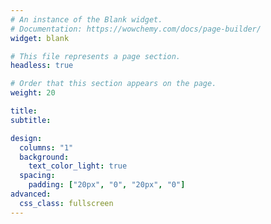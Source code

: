 ```yaml
---
# An instance of the Blank widget.
# Documentation: https://wowchemy.com/docs/page-builder/
widget: blank

# This file represents a page section.
headless: true

# Order that this section appears on the page.
weight: 20

title:
subtitle:

design:
  columns: "1"
  background:
    text_color_light: true
  spacing:
    padding: ["20px", "0", "20px", "0"]
advanced:
  css_class: fullscreen
---
```

